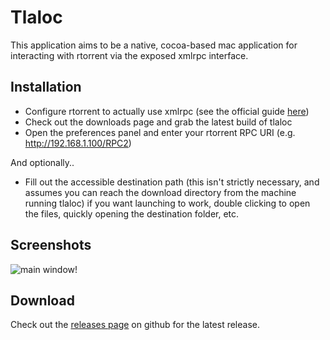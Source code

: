 # Tlaloc

This application aims to be a native, cocoa-based mac application for
interacting with rtorrent via the exposed xmlrpc interface.

## Installation

- Configure rtorrent to actually use xmlrpc (see the official guide [here][1])
- Check out the downloads page and grab the latest build of tlaloc
- Open the preferences panel and enter your rtorrent RPC URI (e.g. http://192.168.1.100/RPC2)

And optionally..

- Fill out the accessible destination path (this isn't strictly necessary, and
assumes you can reach the download directory from the machine running tlaloc)
if you want launching to work, double clicking to open the files, quickly
opening the destination folder, etc.

[1]: http://libtorrent.rakshasa.no/wiki/RTorrentXMLRPCGuide "here"

## Screenshots

![main window!](http://github.com/gaving/tlaloc/tree/master/site/1.png?raw=true)

## Download

Check out the [releases page](http://github.com/gaving/tlaloc/downloads) on
github for the latest release.
